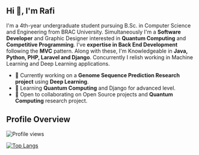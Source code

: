 <!--
### Hi there 👋


**Abdullah-Hasan-Sajjad/Abdullah-Hasan-Sajjad** is a ✨ _special_ ✨ repository because its `README.md` (this file) appears on your GitHub profile.

Here are some ideas to get you started:

- 🔭 I’m currently working on ...
- 🌱 I’m currently learning ...
- 👯 I’m looking to collaborate on ...
- 🤔 I’m looking for help with ...
- 💬 Ask me about ...
- 📫 How to reach me: ...
- 😄 Pronouns: ...
- ⚡ Fun fact: ...
-->
## Hi 👋, I'm Rafi

I'm a 4th-year undergraduate student pursuing B.Sc. in Computer Science and Engineering from BRAC University. Simultaneously I'm a **Software Developer** and Graphic Designer interested in **Quantum Computing** and **Competitive Programming**.
I've **expertise in Back End Development** following the **MVC** pattern.
Along with these, I'm Knowledgeable in **Java, Python, PHP, Laravel and Django**.
Concurrently I relish working in Machine Learning and Deep Learning applications.

- 🔱 Currently working on a **Genome Sequence Prediction Research project** using **Deep Learning**.
- 🌱 Learning **Quantum Computing** and Django for advanced level.
- 🤝 Open to collaborating on Open Source projects and **Quantum Computing** research project.


## Profile Overview

![Profile views](https://gpvc.arturio.dev/Abdullah-Hasan-Sajjad)

[![Top Langs](https://github-readme-stats.vercel.app/api/top-langs/?username=Abdullah-Hasan-Sajjad&langs_count=10)](https://github.com/anuraghazra/github-readme-stats)

